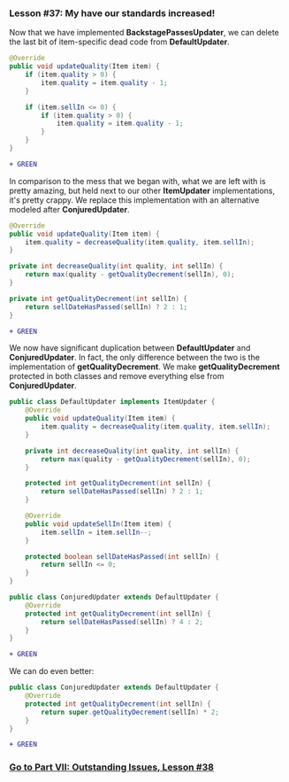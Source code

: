 ### Lesson #37: My have our standards increased!
Now that we have implemented **BackstagePassesUpdater**, we can delete the last bit of item-specific dead code from **DefaultUpdater**. 
```java
@Override
public void updateQuality(Item item) {     
    if (item.quality > 0) {
        item.quality = item.quality - 1;
    }

    if (item.sellIn <= 0) {
        if (item.quality > 0) {
            item.quality = item.quality - 1;
        }
    }
}
```
```diff
+ GREEN
```
In comparison to the mess that we began with, what we are left with is pretty amazing, but held next to our other **ItemUpdater** implementations, it's pretty crappy.  We replace this implementation with an alternative modeled after **ConjuredUpdater**.
```java
@Override
public void updateQuality(Item item) {
    item.quality = decreaseQuality(item.quality, item.sellIn);
}

private int decreaseQuality(int quality, int sellIn) {     
    return max(quality - getQualityDecrement(sellIn), 0);
}

private int getQualityDecrement(int sellIn) {
    return sellDateHasPassed(sellIn) ? 2 : 1;
}
```
```diff
+ GREEN
```
We now have significant duplication between **DefaultUpdater** and **ConjuredUpdater**.  In fact, the only difference between the two is the implementation of **getQualityDecrement**.  We make **getQualityDecrement** protected in both classes and remove everything else from **ConjuredUpdater**.
```java
public class DefaultUpdater implements ItemUpdater {
    @Override
    public void updateQuality(Item item) {
        item.quality = decreaseQuality(item.quality, item.sellIn);
    }

    private int decreaseQuality(int quality, int sellIn) {
        return max(quality - getQualityDecrement(sellIn), 0);
    }

    protected int getQualityDecrement(int sellIn) {
        return sellDateHasPassed(sellIn) ? 2 : 1;
    }

    @Override
    public void updateSellIn(Item item) {
        item.sellIn = item.sellIn--;
    }

    protected boolean sellDateHasPassed(int sellIn) {
        return sellIn <= 0;
    }
}
```
```java
public class ConjuredUpdater extends DefaultUpdater {
    @Override 
    protected int getQualityDecrement(int sellIn) {
        return sellDateHasPassed(sellIn) ? 4 : 2;
    }
}
```
```diff
+ GREEN
```
We can do even better:
```java
public class ConjuredUpdater extends DefaultUpdater {
    @Override
    protected int getQualityDecrement(int sellIn) {
        return super.getQualityDecrement(sellIn) * 2;
    }
}
```
```diff
+ GREEN
```
### [Go to Part VII: Outstanding Issues, Lesson #38](https://github.com/d215steinberg/GildedRose-Java/tree/Lesson%2338)
